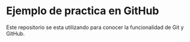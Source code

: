 # Ejemplo de practica en GitHub
Este repositorio se esta utilizando para conocer la funcionalidad de Git y GitHub.
